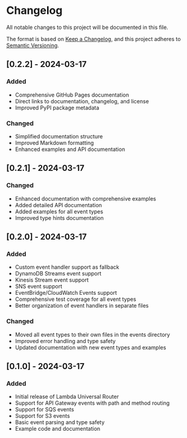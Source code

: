 # Changelog

All notable changes to this project will be documented in this file.

The format is based on [Keep a Changelog](https://keepachangelog.com/en/1.0.0/),
and this project adheres to [Semantic Versioning](https://semver.org/spec/v2.0.0.html).

## [0.2.2] - 2024-03-17

### Added
- Comprehensive GitHub Pages documentation
- Direct links to documentation, changelog, and license
- Improved PyPI package metadata

### Changed
- Simplified documentation structure
- Improved Markdown formatting
- Enhanced examples and API documentation

## [0.2.1] - 2024-03-17

### Changed
- Enhanced documentation with comprehensive examples
- Added detailed API documentation
- Added examples for all event types
- Improved type hints documentation

## [0.2.0] - 2024-03-17

### Added
- Custom event handler support as fallback
- DynamoDB Streams event support
- Kinesis Stream event support
- SNS event support
- EventBridge/CloudWatch Events support
- Comprehensive test coverage for all event types
- Better organization of event handlers in separate files

### Changed
- Moved all event types to their own files in the events directory
- Improved error handling and type safety
- Updated documentation with new event types and examples

## [0.1.0] - 2024-03-17

### Added
- Initial release of Lambda Universal Router
- Support for API Gateway events with path and method routing
- Support for SQS events
- Support for S3 events
- Basic event parsing and type safety
- Example code and documentation
